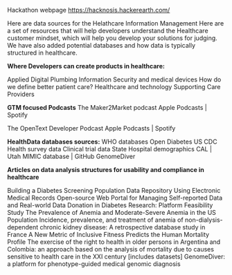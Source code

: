 Hackathon webpage https://hacknosis.hackerearth.com/

Here are data sources for the Helathcare Information Management
Here are a set of resources that will help developers understand the Healthcare customer mindset, which will help you develop your solutions for judging. We have also added potential databases and how data is typically structured in healthcare.

<b>Where Developers can create products in healthcare:</b>

Applied Digital Plumbing
Information Security and medical devices
How do we define better patient care?
Healthcare and technology
Supporting Care Providers

<b>GTM focused Podcasts</b>
The Maker2Market podcast Apple Podcasts | Spotify

The OpenText Developer Podcast Apple Podcasts | Spotify

<b>HealthData databases sources:</b>
WHO databases
Open Diabetes
US CDC Health survey data
Clinical trial data
State Hospital demographics CAL | Utah
MIMIC database | GitHub
GenomeDiver

<b>Articles on data analysis structures for usability and compliance in healthcare</b>

Building a Diabetes Screening Population Data Repository Using Electronic Medical Records
Open-source Web Portal for Managing Self-reported Data and Real-world Data Donation in Diabetes Research: Platform Feasibility Study
The Prevalence of Anemia and Moderate-Severe Anemia in the US Population
Incidence, prevalence, and treatment of anemia of non-dialysis-dependent chronic kidney disease: A retrospective database study in France
A New Metric of Inclusive Fitness Predicts the Human Mortality Profile
The exercise of the right to health in older persons in Argentina and Colombia: an approach based on the analysis of mortality due to causes sensitive to health care in the XXI century [includes datasets]
GenomeDiver: a platform for phenotype-guided medical genomic diagnosis
